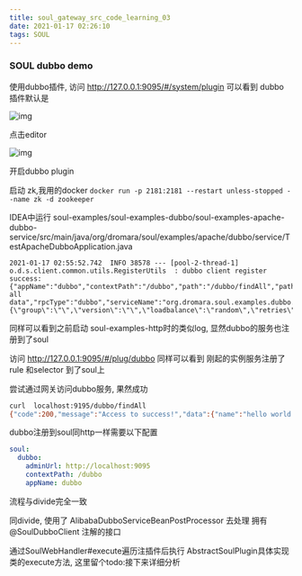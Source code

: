 ```yaml
---
title: soul_gateway_src_code_learning_03
date: 2021-01-17 02:26:10
tags: SOUL
---
```


### SOUL dubbo demo

使用dubbo插件, 访问 http://127.0.0.1:9095/#/system/plugin 可以看到 dubbo 插件默认是

![img](01turn_on.jpg)

点击editor 

![img](00dubbo_plugin.png)

开启dubbo plugin

启动 zk,我用的docker `docker run -p 2181:2181 --restart unless-stopped --name zk -d zookeeper`

IDEA中运行 soul-examples/soul-examples-dubbo/soul-examples-apache-dubbo-service/src/main/java/org/dromara/soul/examples/apache/dubbo/service/TestApacheDubboApplication.java

```shell
2021-01-17 02:55:52.742  INFO 38578 --- [pool-2-thread-1] o.d.s.client.common.utils.RegisterUtils  : dubbo client register success: {"appName":"dubbo","contextPath":"/dubbo","path":"/dubbo/findAll","pathDesc":"Get all data","rpcType":"dubbo","serviceName":"org.dromara.soul.examples.dubbo.api.service.DubboTestService","methodName":"findAll","ruleName":"/dubbo/findAll","parameterTypes":"","rpcExt":"{\"group\":\"\",\"version\":\"\",\"loadbalance\":\"random\",\"retries\":2,\"timeout\":10000,\"url\":\"\"}","enabled":true} 
```

同样可以看到之前启动 soul-examples-http时的类似log, 显然dubbo的服务也注册到了soul

访问 http://127.0.0.1:9095/#/plug/dubbo 同样可以看到 刚起的实例服务注册了rule 和selector 到了soul上

尝试通过网关访问dubbo服务, 果然成功

```bash
curl  localhost:9195/dubbo/findAll
{"code":200,"message":"Access to success!","data":{"name":"hello world Soul Apache, findAll","id":"-1845873449"}}%
```

dubbo注册到soul同http一样需要以下配置

```yaml
soul:
  dubbo:
    adminUrl: http://localhost:9095
    contextPath: /dubbo
    appName: dubbo
```

流程与divide完全一致

同divide, 使用了 AlibabaDubboServiceBeanPostProcessor 去处理 拥有 @SoulDubboClient 注解的接口



通过SoulWebHandler#execute遍历注插件后执行 AbstractSoulPlugin具体实现类的execute方法, 这里留个todo:接下来详细分析
